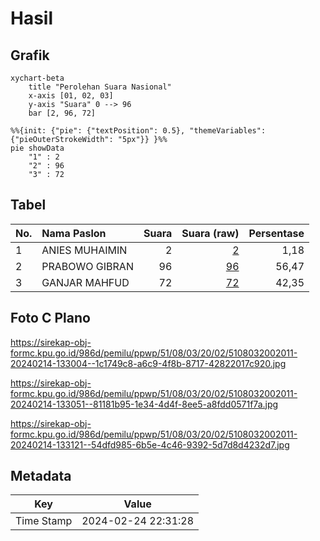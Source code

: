 # Hasil

## Grafik

```mermaid
xychart-beta
    title "Perolehan Suara Nasional"
    x-axis [01, 02, 03]
    y-axis "Suara" 0 --> 96
    bar [2, 96, 72]
```

```mermaid
%%{init: {"pie": {"textPosition": 0.5}, "themeVariables": {"pieOuterStrokeWidth": "5px"}} }%%
pie showData
    "1" : 2
    "2" : 96
    "3" : 72
```

## Tabel

| No. | Nama Paslon    | Suara | Suara (raw) | Persentase |
|:--- |:-------------- | -----:| -----------:| ----------:|
| 1   | ANIES MUHAIMIN | 2     | [2][p-1]    | 1,18       |
| 2   | PRABOWO GIBRAN | 96    | [96][p-2]   | 56,47      |
| 3   | GANJAR MAHFUD  | 72    | [72][p-3]   | 42,35      |


[p-1]: https://github.com/gigit-pemilu/pemilu-2024/blob/main/pilpres/hitung-suara/sub/51-bali/sub/08-buleleng/sub/03-busungbiu/sub/2002-dapdap-putih/sub/011-tps/sub/paslon-1.txt
[p-2]: https://github.com/gigit-pemilu/pemilu-2024/blob/main/pilpres/hitung-suara/sub/51-bali/sub/08-buleleng/sub/03-busungbiu/sub/2002-dapdap-putih/sub/011-tps/sub/paslon-2.txt
[p-3]: https://github.com/gigit-pemilu/pemilu-2024/blob/main/pilpres/hitung-suara/sub/51-bali/sub/08-buleleng/sub/03-busungbiu/sub/2002-dapdap-putih/sub/011-tps/sub/paslon-3.txt

## Foto C Plano

https://sirekap-obj-formc.kpu.go.id/986d/pemilu/ppwp/51/08/03/20/02/5108032002011-20240214-133004--1c1749c8-a6c9-4f8b-8717-42822017c920.jpg

https://sirekap-obj-formc.kpu.go.id/986d/pemilu/ppwp/51/08/03/20/02/5108032002011-20240214-133051--81181b95-1e34-4d4f-8ee5-a8fdd0571f7a.jpg

https://sirekap-obj-formc.kpu.go.id/986d/pemilu/ppwp/51/08/03/20/02/5108032002011-20240214-133121--54dfd985-6b5e-4c46-9392-5d7d8d4232d7.jpg


## Metadata

| Key        | Value               |
| ---------- | ------------------- |
| Time Stamp | 2024-02-24 22:31:28 |



